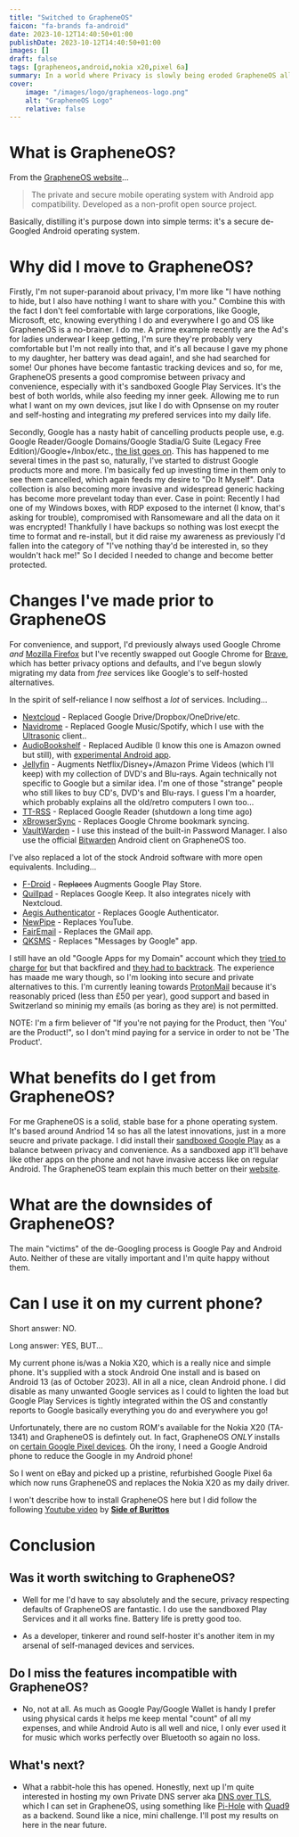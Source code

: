 ```yaml
---
title: "Switched to GrapheneOS"
faicon: "fa-brands fa-android"
date: 2023-10-12T14:40:50+01:00
publishDate: 2023-10-12T14:40:50+01:00
images: []
draft: false
tags: [grapheneos,android,nokia x20,pixel 6a]
summary: In a world where Privacy is slowly being eroded GrapheneOS allows you to regain some of that Privacy back.
cover:
    image: "/images/logo/grapheneos-logo.png"
    alt: "GrapheneOS Logo"
    relative: false
---
```


# What is GrapheneOS?

From the [GrapheneOS website](https://grapheneos.org)...

> The private and secure mobile operating system with Android app compatibility.
> Developed as a non-profit open source project.

Basically, distilling it's purpose down into simple terms: it's a secure de-Googled Android operating system.

# Why did I move to GrapheneOS?

Firstly, I'm not super-paranoid about privacy, I'm more like "I have nothing to hide, but I also have nothing I want to share with you." Combine this with the fact I don't feel comfortable with large corporations, like Google, Microsoft, etc, knowing everything I do and everywhere I go and OS like GrapheneOS is a no-brainer. I do me. A prime example recently are the Ad's for ladies underwear I keep getting, I'm sure they're probably very comfortable but I'm not really into that, and it's all because I gave my phone to my daughter, her battery was dead again!, and she had searched for some! Our phones have become fantastic tracking devices and so, for me, GrapheneOS presents a good compromise between privacy and convenience, especially with it's sandboxed Google Play Services. It's the best of both worlds, while also feeding my inner geek. Allowing me to run what I want on my own devices, jsut like I do with Opnsense on my router and self-hosting and integrating *my* prefered services into my daily life.

Secondly, Google has a nasty habit of cancelling products people use, e.g. Google Reader/Google Domains/Google Stadia/G Suite (Legacy Free Edition)/Google+/Inbox/etc., [the list goes on](https://killedbygoogle.com/). This has happened to me several times in the past so, naturally, I've started to distrust Google products more and more. I'm basically fed up investing time in them only to see them cancelled, which again feeds my desire to "Do It Myself". Data collection is also becoming more invasive and widespread generic hacking has become more prevelant today than ever. Case in point: Recently I had one of my Windows boxes, with RDP exposed to the internet (I know, that's asking for trouble), compromised with Ransomeware and all the data on it was encrypted! Thankfully I have backups so nothing was lost execpt the time to format and re-install, but it did raise my awareness as previously I'd fallen into the category of "I've nothing thay'd be interested in, so they wouldn't hack me!" So I decided I needed to change and become better protected.

# Changes I've made prior to GrapheneOS

For convenience, and support, I'd previously always used Google Chrome _and_ [Mozilla Firefox](https://www.mozilla.org/en-GB/firefox/products/) but I've recently swapped out Google Chrome for [Brave](https://brave.com/), which has better privacy options and defaults, and I've begun slowly migrating my data from *free* services like Google's to self-hosted alternatives.

In the spirit of self-reliance I now selfhost a _lot_ of services.
Including...
- [Nextcloud](https://nextcloud.com/) - Replaced Google Drive/Dropbox/OneDrive/etc.
- [Navidrome](https://www.navidrome.org/) - Replaced Google Music/Spotify, which I use with the [Ultrasonic](https://f-droid.org/en/packages/org.moire.ultrasonic/) client..
- [AudioBookshelf](https://www.audiobookshelf.org/) - Replaced Audible (I know this one is Amazon owned but still), with [experimental Android app](https://github.com/advplyr/audiobookshelf-app/releases).
- [Jellyfin](https://jellyfin.org/) - Augments Netflix/Disney+/Amazon Prime Videos (which I'll keep) with my collection of DVD's and Blu-rays. Again technically not specific to Google but a similar idea. I'm one of those "strange" people who still likes to buy CD's, DVD's and Blu-rays. I guess I'm a hoarder, which probably explains all the old/retro computers I own too...
- [TT-RSS](https://tt-rss.org/) - Replaced Google Reader (shutdown a long time ago)
- [xBrowserSync](https://github.com/xbrowsersync/api-docker/blob/master/README.md) - Replaces Google Chrome bookmark syncing.
- [VaultWarden](https://github.com/dani-garcia/vaultwarden) - I use this instead of the built-in Password Manager. I also use the official [Bitwarden](https://bitwarden.com/) Android client on GrapheneOS too.

I've also replaced a lot of the stock Android software with more open equivalents.
Including...
- [F-Droid](https://f-droid.org) - ~~Replaces~~ Augments Google Play Store.
- [Quillpad](https://f-droid.org/en/packages/io.github.quillpad/) - Replaces Google Keep. It also integrates nicely with Nextcloud.
- [Aegis Authenticator](https://f-droid.org/en/packages/com.beemdevelopment.aegis/) - Replaces Google Authenticator.
- [NewPipe](https://f-droid.org/en/packages/org.schabi.newpipe/) - Replaces YouTube.
- [FairEmail](https://f-droid.org/en/packages/eu.faircode.email/) - Replaces the GMail app.
- [QKSMS](https://f-droid.org/en/packages/com.moez.QKSMS/) - Replaces "Messages by Google" app.

I still have an old "Google Apps for my Domain" account which they [tried to charge for](https://www.techradar.com/news/bad-news-youll-have-to-start-paying-for-google-workspace-this-year) but that backfired and [they had to backtrack](https://arstechnica.com/gadgets/2022/05/google-backtracks-on-legacy-gsuite-account-shutdown-wont-take-user-emails/). The experience has maade me wary though, so I'm looking into secure and private alternatives to this. I'm currently leaning towards [ProtonMail](https://proton.me/mail) because it's reasonably priced (less than £50 per year), good support and based in Switzerland so mininig my emails (as boring as they  are) is not permitted.

NOTE: I'm a firm believer of "If you're not paying for the Product, then 'You' are the Product!", so I don't mind paying for a service in order to not be 'The Product'.

# What benefits do I get from GrapheneOS?

For me GrapheneOS is a solid, stable base for a phone operating system. It's based around Andriod 14 so has all the latest innovations, just in a more seucre and private package. I did install their [sandboxed Google Play](https://grapheneos.org/usage#sandboxed-google-play) as a balance between privacy and convenience. As a sandboxed app it'll behave like other apps on the phone and not have invasive access like on regular Android. The GrapheneOS team explain this much better on their [website](https://grapheneos.org/usage#sandboxed-google-play).

# What are the downsides of GrapheneOS?

The main "victims" of the de-Googling process is Google Pay and Android Auto. Neither of these are vitally important and I'm quite happy without them.

# Can I use it on my current phone?

Short answer: NO.

Long answer: YES, BUT...

My current phone is/was a Nokia X20, which is a really nice and simple phone. It's supplied with a stock Android One install and is based on Android 13 (as of October 2023). All in all a nice, clean Android phone. I did disable as many unwanted Google services as I could to lighten the load but Google Play Services is tightly integrated within the OS and constantly reports to Google basically everything you do and everywhere you go!

Unfortunately, there are no custom ROM's available for the Nokia X20 (TA-1341) and GrapheneOS is defintely out. In fact, GrapheneOS _ONLY_ installs on [certain Google Pixel devices](https://grapheneos.org/faq#supported-devices). Oh the irony, I need a Google Android phone to reduce the Google in my Android phone!

So I went on eBay and picked up a pristine, refurbished Google Pixel 6a which now runs GrapheneOS and replaces the Nokia X20 as my daily driver.

I won't describe how to install GrapheneOS here but I did follow the following [Youtube video](https://www.youtube.com/watch?v=qruzL9IdUr8) by **[Side of Burittos](https://www.youtube.com/@sideofburritos)**

# Conclusion

## Was it worth switching to GrapheneOS?

- Well for me I'd have to say absolutely and the secure, privacy respecting defaults of GrapheneOS are fantastic. I do use the sandboxed Play Services and it all works fine. Battery life is pretty good too.

- As a developer, tinkerer and round self-hoster it's another item in my arsenal of self-managed devices and services.

## Do I miss the features incompatible with GrapheneOS?

- No, not at all. As much as Google Pay/Google Wallet is handy I prefer using physical cards it helps me keep mental "count" of all my expenses, and while Android Auto is all well and nice, I only ever used it for music which works perfectly over Bluetooth so again no loss.

## What's next?

- What a rabbit-hole this has opened. Honestly, next up I'm quite interested in hosting my own Private DNS server aka [DNS over TLS](https://en.wikipedia.org/wiki/DNS_over_TLS), which I can set in GrapheneOS, using something like [Pi-Hole](https://pi-hole.net) with [Quad9](https://quad9.net) as a backend. Sound like a nice, mini challenge. I'll post my results on here in the near future.
